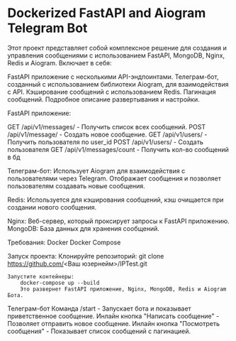 # Dockerized FastAPI and Aiogram Telegram Bot
Этот проект представляет собой комплексное решение для создания и управления сообщениями с использованием FastAPI, MongoDB, Nginx, Redis и Aiogram. Включает в себя:

FastAPI приложение с несколькими API-эндпоинтами.
Телеграм-бот, созданный с использованием библиотеки Aiogram, для взаимодействия с API.
Кэширование сообщений с использованием Redis.
Пагинация сообщений.
Подробное описание развертывания и настройки.

FastAPI приложение:

GET /api/v1/messages/ - Получить список всех сообщений.
POST /api/v1/message/ - Создать новое сообщение.
GET /api/v1/users/ - Получить пользователя по user_id
POST /api/v1/users/ - Создать пользователя
GET /api/v1/messages/count - Получить кол-во сообщений в бд

Телеграм-бот:
    Использует Aiogram для взаимодействия с пользователями через Telegram.
    Отображает сообщения и позволяет пользователям создавать новые сообщения.

Redis:
    Используется для кэширования сообщений, кэш очищается при создании нового сообщения.

Nginx:
    Веб-сервер, который проксирует запросы к FastAPI приложению.
MongoDB:
    База данных для хранения сообщений.

Требования:
    Docker
    Docker Compose

Запуск проекта:
    Клонируйте репозиторий:
    git clone https://github.com/<Ваш юзернейм>/IPTest.git

    Запустите контейнеры:
        docker-compose up --build
        Это развернет FastAPI приложение, Nginx, MongoDB, Redis и Aiogram Бота.



Телеграм-бот
Команда /start - Запускает бота и показывает приветственное сообщение.
Инлайн кнопка "Написать сообщение" - Позволяет отправить новое сообщение.
Инлайн кнопка "Посмотреть сообщения" - Показывает список сообщений с пагинацией.